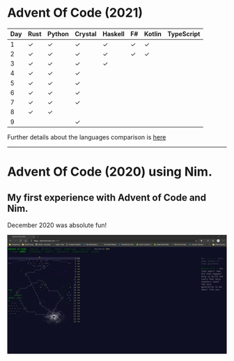 # Advent Of Code (2021) 

| Day | Rust      | Python    | Crystal  | Haskell  | F#       | Kotlin    | TypeScript    | 
|-----|-----------|-----------|----------|----------|----------|-----------|---------------|
| 1   | &#10003;  | &#10003;  | &#10003; | &#10003; | &#10003; | &#10003;  |               |
| 2   | &#10003;  | &#10003;  | &#10003; | &#10003; | &#10003; | &#10003;  |               |
| 3   | &#10003;  | &#10003;  | &#10003; | &#10003; |          |           |               |
| 4   | &#10003;  | &#10003;  | &#10003; |          |          |           |               |
| 5   | &#10003;  | &#10003;  | &#10003; |          |          |           |               |
| 6   | &#10003;  | &#10003;  | &#10003; |          |          |           |               |
| 7   | &#10003;  | &#10003;  | &#10003; |          |          |           |               |
| 8   | &#10003;  | &#10003;  |          |          |          |           |               |
| 9   |           |           | &#10003; |          |          |           |               |

Further details about the languages comparison is [here](https://github.com/pkarthick/AdventOfCode/tree/master/2021)

---

# Advent Of Code (2020) using Nim. 

## My first experience with Advent of Code and Nim. 

December 2020 was absolute fun! 

![Completed Advent of Code 2020](https://github.com/pkarthick/AdventOfCode/blob/master/2020/nim/Completed2020.jpg)

